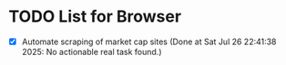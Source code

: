 # TODO List for Browser

- [x] Automate scraping of market cap sites  (Done at Sat Jul 26 22:41:38 2025: No actionable real task found.)